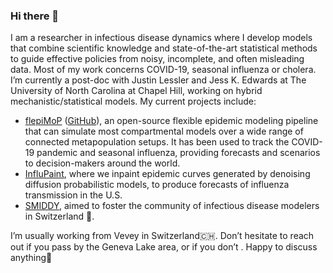 ### Hi there 👋

I am a researcher in infectious disease dynamics where I develop models that combine scientific knowledge and state-of-the-art statistical methods to guide effective policies from noisy, incomplete, and often misleading data. Most of my work concerns COVID-19, seasonal influenza or cholera.
I’m currently a post-doc with Justin Lessler and Jess K. Edwards at The University of North Carolina at Chapel Hill, working on hybrid mechanistic/statistical models. My current projects include:
- [flepiMoP](flepimop.org) ([GitHub](https://github.com/HopkinsIDD/flepiMoP)), an open-source flexible epidemic modeling pipeline that can simulate most compartmental models over a wide range of connected metapopulation setups. It has been used to track the COVID-19 pandemic and seasonal influenza, providing forecasts and scenarios to decision-makers around the world.
 - [InfluPaint](https://github.com/jcblemai/inpainting-idforecasts), where we inpaint epidemic curves generated by denoising diffusion probabilistic models, to produce forecasts of influenza transmission in the U.S.
- [SMIDDY](smiddy.ch), aimed to foster the community of infectious disease modelers in Switzerland 👯.

I’m usually working from Vevey in Switzerland🇨🇭. Don’t hesitate to reach out if you pass by the Geneva Lake area, or if you don’t . Happy to discuss anything🤔

<!--
**jcblemai/jcblemai** is a ✨ _special_ ✨ repository because its `README.md` (this file) appears on your GitHub profile.

Here are some ideas to get you started:

- 🔭 I’m currently working on ...
- 🌱 I’m currently learning ...
- 👯 I’m looking to collaborate on ...
- 🤔 I’m looking for help with ...
- 💬 Ask me about ...
- 📫 How to reach me: ...
- 😄 Pronouns: ...
- ⚡ Fun fact: ...
-->
